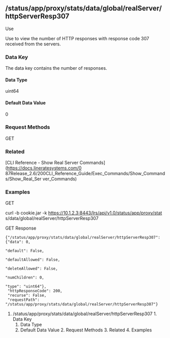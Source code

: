 ## /status/app/proxy/stats/data/global/realServer/httpServerResp307

Use

Use to view the number of HTTP responses with response code 307 received from
the servers.

### Data Key

The data key contains the number of responses.

#### Data Type

uint64

#### Default Data Value

0

### Request Methods

GET

### Related

[CLI Reference - Show Real Server Commands](https://docs.lineratesystems.com/0
87Release_2.6/200CLI_Reference_Guide/Exec_Commands/Show_Commands/Show_Real_Ser
ver_Commands)

### Examples

GET

curl -b cookie.jar -k https://10.1.2.3:8443/lrs/api/v1.0/status/app/proxy/stat
s/data/global/realServer/httpServerResp307

GET Response

    
    {"/status/app/proxy/stats/data/global/realServer/httpServerResp307": {"data": 0,
                                                                           "default": False,
                                                                           "defaultAllowed": False,
                                                                           "deleteAllowed": False,
                                                                           "numChildren": 0,
                                                                           "type": "uint64"},
     "httpResponseCode": 200,
     "recurse": False,
     "requestPath": "/status/app/proxy/stats/data/global/realServer/httpServerResp307"}
    

  1. /status/app/proxy/stats/data/global/realServer/httpServerResp307
    1. Data Key
      1. Data Type
      2. Default Data Value
    2. Request Methods
    3. Related
    4. Examples


